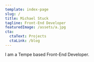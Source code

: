 ```yaml
---
template: index-page
slug: /
title: Michael Stuck
tagline: Front-End Developer
featuredImage: /assets/a.jpg
cta:
  ctaText: Projects
  ctaLink: /blog
---
```


I am a Tempe based Front-End Developer.
